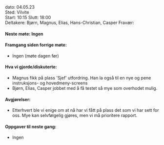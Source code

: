 dato: 04.05.23  
Sted: Vilvite   
Start: 10:15 Slutt: 18:00  
Deltakere: Bjørn, Magnus, Elias, Hans-Christian, Casper
Fravær:

#### Neste møte: Ingen

#### Framgang siden forrige møte:
- Ingen (møte dagen før)

#### Hva vi gjorde/diskuterte:
- Magnus fikk på plass 'Sjef' utfordring. Han la også til en nye og pene instruksjons- og hovedmeny-screens
- Bjørn, Elias, Casper jobbet med å få testet så mye som overhodet mulig.

#### Avgjørelser: 
- Etterhvert ble vi enige om at nå har vi fått på plass det som vi har sett for oss. Mye kan selvfølgelig gjøres, men vi må prioritere rapport.

#### Oppgaver til neste gang:
- Ingen